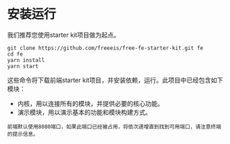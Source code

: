# 安装运行

我们推荐您使用starter kit项目做为起点。


```
git clone https://github.com/freeeis/free-fe-starter-kit.git fe
cd fe
yarn install
yarn start
```

这些命令将下载前端starter kit项目，并安装依赖，运行。此项目中已经包含如下模块：
 - 内核，用以连接所有的模块，并提供必要的核心功能。
 - 演示模块，用以演示基本的功能和模块构建方式。

```
前端默认使用8080端口，如果此端口已经被占用，将依次递增直到找到可用端口，请注意终端的提示信息。
```
